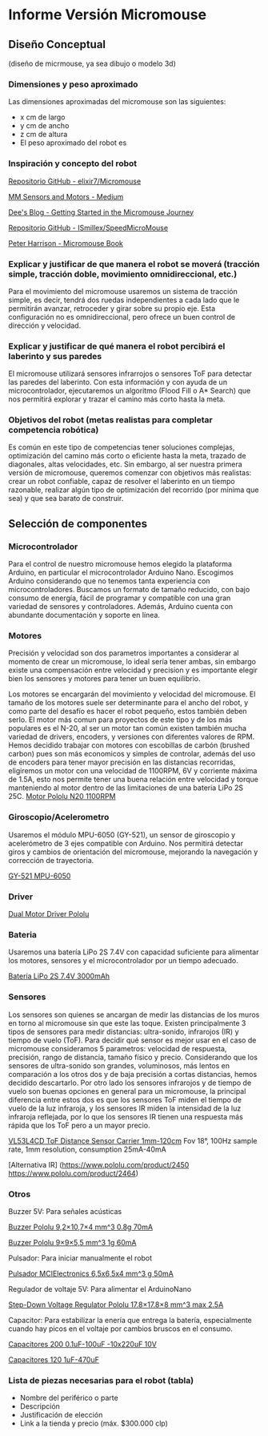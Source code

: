# Informe Versión Micromouse

## Diseño Conceptual
(diseño de micrmouse, ya sea dibujo o modelo 3d)

### Dimensiones y peso aproximado
Las dimensiones aproximadas del micromouse son las siguientes:
- x cm de largo
- y cm de ancho
- z cm de altura
- El peso aproximado del robot es 

### Inspiración y concepto del robot
[Repositorio GitHub - elixir7/Micromouse](https://github.com/elixir7/Micromouse?tab=readme-ov-file)

[MM Sensors and Motors - Medium](https://medium.com/analytics-vidhya/mm-sensors-and-motors-7fa3a870db67)

[Dee's Blog - Getting Started in the Micromouse Journey](https://deesblog.fyi/getting-started-in-the-micromouse-journey-1/)

[Repositorio GitHub - ISmillex/SpeedMicroMouse](https://github.com/ISmillex/SpeedMicroMouse)

[](https://www.researchgate.net/publication/267394680_DISENO_Y_CONSTRUCCION_DE_MICROMOUSE_DE_ALTO_DESEMPENO)

[](https://kswichit.net/micromouse/micromouse.html)

[Peter Harrison - Micromouse Book](https://micromouseonline.com/micromouse-book/introduction/)


### Explicar y justificar de que manera el robot se moverá (tracción simple, tracción doble, movimiento omnidireccional, etc.)
Para el movimiento del micromouse usaremos un sistema de tracción simple, es decir, tendrá dos ruedas independientes a cada lado que le permitirán avanzar, retroceder y girar sobre su propio eje. Esta configuración no es omnidireccional, pero ofrece un buen control de dirección y velocidad.

### Explicar y justificar de qué manera el robot percibirá el laberinto y sus paredes
El micromouse utilizará sensores infrarrojos o sensores ToF para detectar las paredes del laberinto. Con esta información y con ayuda de un microcontrolador, ejecutaremos un algoritmo (Flood Fill o A* Search) que nos permitirá explorar y trazar el camino más corto hasta la meta.

### Objetivos del robot (metas realistas para completar competencia robótica)
Es común en este tipo de competencias tener soluciones complejas, optimización del camino más corto o eficiente hasta la meta, trazado de diagonales, altas velocidades, etc.
Sin embargo, al ser nuestra primera versión de micromouse, queremos comenzar con objetivos más realistas: crear un robot confiable, capaz de resolver el laberinto en un tiempo razonable, realizar algún tipo de optimización del recorrido (por mínima que sea) y que sea barato de construir.

## Selección de componentes

### Microcontrolador
Para el control de nuestro micromouse hemos elegido la plataforma Arduino, en particular el microcontrolador Arduino Nano. Escogimos Arduino considerando que no tenemos tanta experiencia con microcontroladores. Buscamos un formato de tamaño reducido, con bajo consumo de energía, fácil de programar y compatible con una gran variedad de sensores y controladores. Además, Arduino cuenta con abundante documentación y soporte en línea.

### Motores
Precisión y velocidad son dos parametros importantes a considerar al momento de crear un micromouse, lo ideal sería tener ambas, sin embargo existe una compensación entre velocidad y precision y es importante elegir bien los sensores y motores para tener un buen equilibrio.

Los motores se encargarán del movimiento y velocidad del micromouse. El tamaño de los motores suele ser determinante para el ancho del robot, y como parte del desafío es hacer el robot pequeño, estos también deben serlo. El motor más comun para proyectos de este tipo y de los más populares es el N-20, al ser un motor tan común existen también mucha variedad de drivers, encoders, y versiones con diferentes valores de RPM. Hemos decidido trabajar con motores con escobillas de carbón (brushed carbon) pues son más economicos y simples de controlar, además del uso de encoders para tener mayor precisión en las distancias recorridas, eligiremos un motor con una velocidad de 1100RPM, 6V y corriente máxima de 1.5A, esto nos permite tener una buena relación entre velocidad y torque manteniendo al motor dentro de las limitaciones de una bateria LiPo 2S 25C.
[Motor Pololu N20 1100RPM](https://www.pololu.com/product/5184)

### Giroscopio/Acelerometro
Usaremos el módulo MPU-6050 (GY-521), un sensor de giroscopio y acelerómetro de 3 ejes compatible con Arduino. Nos permitirá detectar giros y cambios de orientación del micromouse, mejorando la navegación y corrección de trayectoria.

[GY-521 MPU-6050](https://mcielectronics.cl/shop/product/modulo-sensor-de-giroscopio-acelerometro-de-3-ejes-gy-521-mpu-6050-compatible-con-arduino-30161/)

### Driver
[Dual Motor Driver Pololu](https://www.pololu.com/product/1213)

### Bateria
Usaremos una batería LiPo 2S 7.4V con capacidad suficiente para alimentar los motores, sensores y el microcontrolador por un tiempo adecuado.

[Batería LiPo 2S 7.4V 3000mAh](https://es.aliexpress.com/item/1005008556601041.html)

### Sensores
Los sensores son quienes se ancargan de medir las distancias de los muros en torno al micromouse sin que este las toque. Existen principalmente 3 tipos de sensores para medir distancias: ultra-sonido, infrarojos (IR) y tiempo de vuelo (ToF).
Para decidir qué sensor es mejor usar en el caso de micromouse consideramos 5 parametros: velocidad de respuesta, precisión, rango de distancia, tamaño físico y precio. Considerando que los sensores de ultra-sonido son grandes, voluminosos, más lentos en comparación a los otros dos y de baja precisión a cortas distancias, hemos decidido descartarlo. Por otro lado los sensores infrarojos y de tiempo de vuelo son buenas opciones en general para un micromouse, la principal diferencia entre estos dos es que los sensores ToF miden el tiempo de vuelo de la luz infraroja, y los sensores IR miden la intensidad de la luz infraroja reflejada, por lo que los sensores IR tienen una respuesta más rápida que los ToF pero a un mayor precio.

[VL53L4CD ToF Distance Sensor Carrier 1mm-120cm](https://www.pololu.com/product/3692) Fov 18°, 100Hz sample rate, 1mm resolution, consumption 25mA-40mA

[Alternativa IR] (https://www.pololu.com/product/2450 https://www.pololu.com/product/2464)

### Otros
Buzzer 5V: Para señales acústicas

[Buzzer Pololu 9,2×10,7×4 mm^3 0.8g 70mA](https://www.pololu.com/product/1485)

[Buzzer Pololu 9×9×5,5 mm^3 1g 60mA](https://www.pololu.com/product/1484)

Pulsador: Para iniciar manualmente el robot

[Pulsador MCIElectronics 6,5x6,5x4 mm^3 g 50mA](https://mcielectronics.cl/shop/product/pulsador-9799/)

Regulador de voltaje 5V: Para alimentar el ArduinoNano

[Step-Down Voltage Regulator Pololu 17.8×17.8×8 mm^3 max 2.5A](https://www.pololu.com/product/2858)

Capacitor: Para estabilizar la enería que entrega la batería, especialmente cuando hay picos en el voltaje por cambios bruscos en el consumo.

[Capacitores 200 0.1uF-100uF -10x220uF 10V](https://mcielectronics.cl/shop/product/pack-de-capacitores-electroliticos-200-piezas-mci-electronics-28055/)

[Capacitores 120 1uF-470uF](https://mcielectronics.cl/shop/product/20679/)

### Lista de piezas necesarias para el robot (tabla)
- Nombre del periférico o parte
- Descripción
- Justificación de elección
- Link a la tienda y precio (máx. $300.000 clp)
